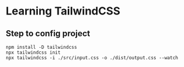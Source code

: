 # Learning TailwindCSS

## Step to config project

```
npm install -D tailwindcss
npx tailwindcss init
npx tailwindcss -i ./src/input.css -o ./dist/output.css --watch
```
